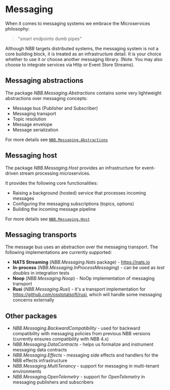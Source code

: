 Messaging
===============

When it comes to messaging systems we embrace the Microservices philosophy:
> "smart endpoints dumb pipes"


Although NBB targets distributed systems, the messaging system is not a core building block, it is treated as an infrastructure detail.
It is your choice whether to use it or choose another messaging library. (Note. You may also choose to integrate services via Http or Event Store Streams).


Messaging abstractions
----------------

The package *NBB.Messaging.Abstractions* contains some very lightweight abstractions over messaging concepts:
* Message bus (Publisher and Subscriber)
* Messaging transport
* Topic resolution
* Message envelope
* Message serialization

For more details see [`NBB.Messaging.Abstractions`](.//NBB.Messaging.Abstractions#readme)

Messaging host
----------------
The package *NBB.Messaging.Host* provides an infrastructure for event-driven stream processing microservices.

It provides the following core functionalities:
* Raising a background (hosted) service that processes incoming messages
* Configuring the messaging subscriptions (topics, options)
* Building the incoming message pipeline

For more details see [`NBB.Messaging.Host`](./NBB.Messaging.Host#readme)

Messaging transports
-----------------
The message bus uses an abstraction over the messaging transport. The following implementations are currently supported:
* **NATS Streaming** (*NBB.Messaging.Nats* package) - https://nats.io
* **In-process** (*NBB.Messaging.InProcessMessaging*) - can be used as *test doubles* in integration tests
* **Noop** (*NBB.Messaging.Noop*) - NoOp implementation of messaging transport
* **Rusi** (*NBB.Messaging.Rusi*) - it's a transport implementation for https://github.com/osstotalsoft/rusi, which will handle some messaging concerns externally 

Other packages
-------------
* *NBB.Messaging.BackwardCompatibility* - used for backward compatibility with messaging policies from previous NBB versions (currently ensures compatibility with NBB 4.x)
* *NBB.Messaging.DataContracts* - helps us formalize and instrument messaging data contracts
* *NBB.Messaging.Effects* - messaging side effects and handlers for the NBB effects infrastructure
* *NBB.Messaging.MultiTenancy* - support for messaging in multi-tenant environments
* *NBB.Messaging.OpenTelemetry* - support for *OpenTelemetry* in messaging publishers and subscribers
